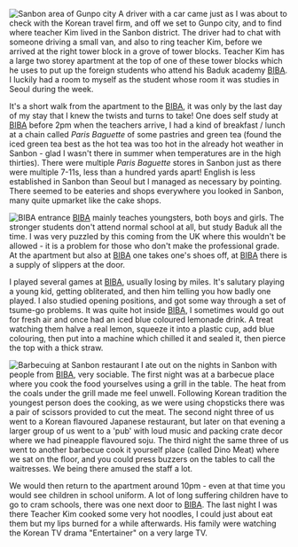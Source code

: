 ![Sanbon area of Gunpo city](sanbon5.jpg)
A driver with a car came just as I was about to check with the Korean travel firm, and off
we set to Gunpo city, and to find where teacher Kim lived in the Sanbon district. The driver
had to chat with someone driving a small van, and also to ring teacher Kim, before we
arrived at the right tower block in a grove of tower blocks. Teacher Kim has a large two storey
apartment at the top of one of these tower blocks which he uses to put up the foreign students who
attend his Baduk academy [BIBA](http://www.bibabaduk.net/). I luckily had a room to myself as the
student whose room it was studies in Seoul during the week.

It's a short walk from the apartment to the [BIBA](http://www.bibabaduk.net/), it was only by the last day
of my stay that I knew the twists and turns to take! One does self study at [BIBA](http://www.bibabaduk.net/)
before 2pm when the teachers arrive, I had a kind of breakfast / lunch at a chain called
*Paris Baguette* of some pastries and green tea
(found the iced green tea best as the hot tea was too hot in the already hot weather in
Sanbon - glad I wasn't there in summer when temperatures are in the high thirties).
There were multiple *Paris Baguette* stores in Sanbon just as there were multiple 7-11s,
less than a hundred yards apart! English is less established in Sanbon than Seoul but
I managed as necessary by pointing. There seemed to be eateries and shops everywhere
you looked in Sanbon, many quite upmarket like the cake shops.

![BIBA entrance](biba1.jpg)
[BIBA](http://www.bibabaduk.net/) mainly teaches youngsters, both boys and girls. The stronger students don't attend
normal school at all, but study Baduk all the time. I was very puzzled by this coming
from the UK where this wouldn't be allowed - it is a problem for those who don't make
the professional grade. At the apartment but also at [BIBA](http://www.bibabaduk.net/) one takes one's shoes off,
at [BIBA](http://www.bibabaduk.net/) there is a supply of slippers at the door.

I played several games at [BIBA](http://www.bibabaduk.net/), usually losing by miles. It's salutary playing a
young kid, getting obliterated, and then him telling you how badly one played. I also
studied opening positions, and got some way through a set of tsume-go problems. It was
quite hot inside [BIBA](http://www.bibabaduk.net/), I sometimes would go out for fresh air and once had an iced
blue coloured lemonade drink. A treat watching them halve a real lemon, squeeze it
into a plastic cup, add blue colouring, then put into a machine which chilled it
and sealed it, then pierce the top with a thick straw.

![Barbecuing at Sanbon restaurant](sanbon_barbecue.jpg)
I ate out on the nights in Sanbon with people from [BIBA](http://www.bibabaduk.net/), very sociable. The first night
was at a barbecue place where you cook the food yourselves using a grill in the table. The
heat from the coals under the grill made me feel unwell. Following Korean tradition the
youngest person does the cooking, as we were using chopsticks there was a pair of scissors
provided to cut the meat. The second night three of us went to a Korean flavoured Japanese
restaurant, but later on that evening a larger group of us went to a 'pub' with loud music
and packing crate decor where we had pineapple flavoured soju. The third night the same
three of us went to another barbecue cook it yourself place (called Dino Meat) where we
sat on the floor, and you could press buzzers on the tables to call the waitresses.
We being there amused the staff a lot.

We would then return to the apartment around 10pm - even at that time you would see
children in school uniform. A lot of long suffering children have to go to cram schools, there was one
next door to [BIBA](http://www.bibabaduk.net/). The last night I was there Teacher Kim cooked some very hot noodles, I could
just about eat them but my lips burned for a while afterwards. His family were watching the
Korean TV drama "Entertainer" on a very large TV.
